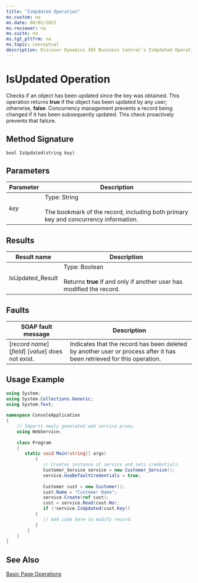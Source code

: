```yaml
---
title: "IsUpdated Operation"
ms.custom: na
ms.date: 04/01/2021
ms.reviewer: na
ms.suite: na
ms.tgt_pltfrm: na
ms.topic: conceptual
description: Discover Dynamics 365 Business Central's IsUpdated Operation - check object updates, manage concurrency, and prevent record change failures.
---
```

# IsUpdated Operation
Checks if an object has been updated since the key was obtained. This operation returns **true** if the object has been updated by any user; otherwise, **false**. Concurrency management prevents a record being changed if it has been subsequently updated. This check proactively prevents that failure.  
  
## Method Signature  
 `bool IsUpdated(string key)`  
  
## Parameters  
  
|Parameter|Description|  
|---------------|-----------------|  
|*key*|Type: String<br /><br /> The bookmark of the record, including both primary key and concurrency information.|  
  
## Results  
  
|Result name|Description|  
|-----------------|-----------------|  
|IsUpdated\_Result|Type: Boolean<br /><br /> Returns **true** if and only if another user has modified the record.|  
  
## Faults  
  
|SOAP fault message|Description|  
|------------------------|-----------------|  
|\[*record name*\] \[*field*\] \[*value*\] does not exist.|Indicates that the record has been deleted by another user or process after it has been retrieved for this operation.|  
  
## Usage Example  
  
```c#  
using System;  
using System.Collections.Generic;  
using System.Text;  
  
namespace ConsoleApplication  
{  
    // Imports newly generated web service proxy.  
    using WebService;   
  
    class Program  
    {  
       static void Main(string[] args)  
           {  
              // Creates instance of service and sets credentials.  
              Customer_Service service = new Customer_Service();  
              service.UseDefaultCredentials = true;  
  
              Customer cust = new Customer();  
              cust.Name = "Customer Name";  
              service.Create(ref cust);  
              cust = service.Read(cust.No);  
              if (!service.IsUpdated(cust.Key))  
           {  
              // Add code here to modify record.  
           }  
        }  
    }  
}  
```  
  
## See Also  
 [Basic Page Operations](Basic-Page-Operations.md)
